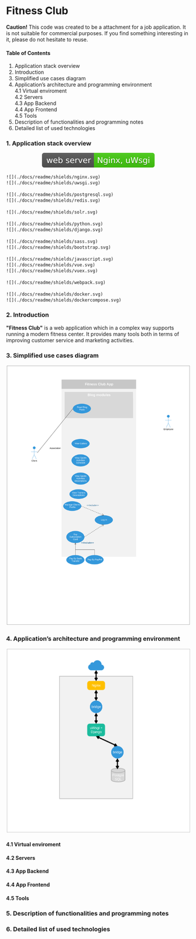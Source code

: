 # Fitness Club
**Caution!** This code was created to be a attachment for a job application. It is not suitable for commercial purposes. If you find something interesting in it, please do not hesitate to reuse.


#### Table of Contents

1. Application stack overview
2. Introduction
3. Simplified use cases diagram
4. Application’s architecture and programming environment  
    4.1 Virtual enviroment  
    4.2 Servers  
    4.3 App Backend  
    4.4 App Frontend  
    4.5 Tools  
5. Description of functionalities and programming notes
6. Detailed list of used technologies

### 1. Application stack overview
<p align="center">
    <img src="./docs/readme/shields/nginx.svg">
</p>

    ![](./docs/readme/shields/nginx.svg)
    ![](./docs/readme/shields/uwsgi.svg)

    ![](./docs/readme/shields/postgresql.svg)
    ![](./docs/readme/shields/redis.svg)

    ![](./docs/readme/shields/solr.svg)

    ![](./docs/readme/shields/python.svg)
    ![](./docs/readme/shields/django.svg)

    ![](./docs/readme/shields/sass.svg)
    ![](./docs/readme/shields/bootstrap.svg)

    ![](./docs/readme/shields/javascript.svg)
    ![](./docs/readme/shields/vue.svg)
    ![](./docs/readme/shields/vuex.svg)

    ![](./docs/readme/shields/webpack.svg)

    ![](./docs/readme/shields/docker.svg)
    ![](./docs/readme/shields/dockercompose.svg)

### 2. Introduction
**"Fitness Club"** is a web application which  in a complex way supports running a modern fitness center. It provides many tools both in terms of improving customer service and marketing activities.


### 3. Simplified use cases diagram
![](./docs/readme/diagrams/use_cases.svg)


### 4. Application’s architecture and programming environment
![](./docs/readme/diagrams/system_architecture.svg)
#### 4.1 Virtual enviroment

#### 4.2 Servers

#### 4.3 App Backend

#### 4.4 App Frontend

#### 4.5 Tools

### 5. Description of functionalities and programming notes

### 6. Detailed list of used technologies